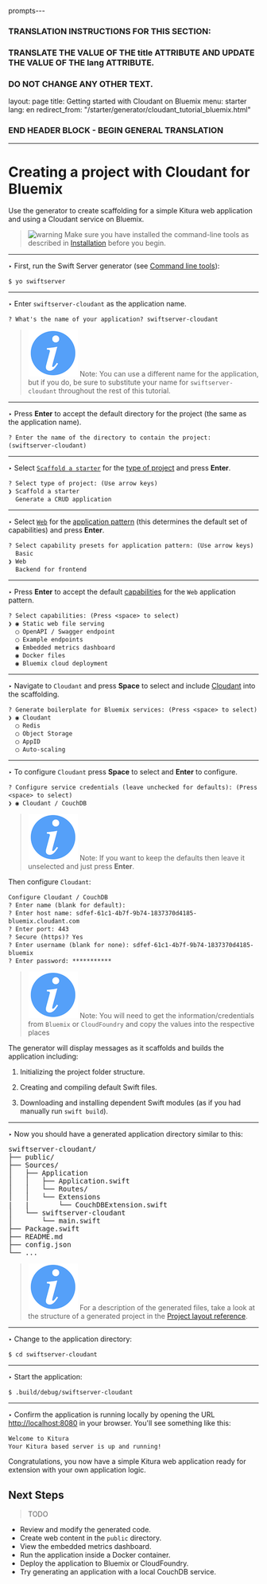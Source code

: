 prompts---
### TRANSLATION INSTRUCTIONS FOR THIS SECTION:
### TRANSLATE THE VALUE OF THE title ATTRIBUTE AND UPDATE THE VALUE OF THE lang ATTRIBUTE.
### DO NOT CHANGE ANY OTHER TEXT.
layout: page
title: Getting started with Cloudant on Bluemix
menu: starter
lang: en
redirect_from: "/starter/generator/cloudant_tutorial_bluemix.html"
### END HEADER BLOCK - BEGIN GENERAL TRANSLATION
---

<div class="titleBlock">
	<h1>Creating a project with Cloudant for Bluemix</h1>
	<p>Use the generator to create scaffolding for a simple Kitura web application and using a Cloudant service on Bluemix.	</p>
</div>

> ![warning] Make sure you have installed the command-line tools as described in
> [Installation](installation.html) before you begin.

---
<span class="arrow">&#8227;</span> First, run the Swift Server generator (see [Command line tools](command_line_tools.html)):

    $ yo swiftserver

---
<span class="arrow">&#8227;</span> Enter `swiftserver-cloudant` as the application name.

    ? What's the name of your application? swiftserver-cloudant

> ![info] Note: You can use a different name for the application, but if you do, be sure to substitute your name for `swiftserver-cloudant` throughout the rest of this tutorial.

---
<span class="arrow">&#8227;</span> Press **Enter** to accept the default directory for the project (the same as the application name).

    ? Enter the name of the directory to contain the project: (swiftserver-cloudant)

---
<span class="arrow">&#8227;</span> Select [`Scaffold a starter`](prompts.html#scaffold) for the [type of project](prompts.html#project-type) and press **Enter**.

    ? Select type of project: (Use arrow keys)
    ❯ Scaffold a starter
      Generate a CRUD application

---
<span class="arrow">&#8227;</span> Select [`Web`](prompts.html#web-pattern) for the [application pattern](prompts.html#application-pattern) (this determines the default set of capabilities) and press **Enter**.

    ? Select capability presets for application pattern: (Use arrow keys)
      Basic
    ❯ Web
      Backend for frontend

---
<span class="arrow">&#8227;</span> Press **Enter** to accept the default [capabilities](prompts.html#capabilities) for the `Web` application pattern.

    ? Select capabilities: (Press <space> to select)
    ❯ ◉ Static web file serving
      ◯ OpenAPI / Swagger endpoint
      ◯ Example endpoints
      ◉ Embedded metrics dashboard
      ◉ Docker files
      ◉ Bluemix cloud deployment

---
<span class="arrow">&#8227;</span> Navigate to `Cloudant` and press **Space** to select and include [Cloudant](https://console.ng.bluemix.net/docs/services/Cloudant/index.html#getting-started-with-cloudant) into the scaffolding.

    ? Generate boilerplate for Bluemix services: (Press <space> to select)
    ❯ ◉ Cloudant
      ◯ Redis
      ◯ Object Storage
      ◯ AppID
      ◯ Auto-scaling

---
<span class="arrow">&#8227;</span> To configure `Cloudant` press **Space** to select and **Enter** to configure.

    ? Configure service credentials (leave unchecked for defaults): (Press <space> to select)
    ❯ ◉ Cloudant / CouchDB

> ![info] Note: If you want to keep the defaults then leave it unselected and just press **Enter**.

Then configure `Cloudant`:

```
Configure Cloudant / CouchDB
? Enter name (blank for default):
? Enter host name: sdfef-61c1-4b7f-9b74-1837370d4185-bluemix.cloudant.com
? Enter port: 443
? Secure (https)? Yes
? Enter username (blank for none): sdfef-61c1-4b7f-9b74-1837370d4185-bluemix
? Enter password: ***********
```

> ![info] Note: You will need to get the information/credentials from `Bluemix` or `CloudFoundry` and copy the values into the respective places

The generator will display messages as it scaffolds and builds the application including:

1.  Initializing the project folder structure.

1.  Creating and compiling default Swift files.

1.  Downloading and installing dependent Swift modules (as if you had manually run `swift build`).

---
<span class="arrow">&#8227;</span> Now you should have a generated application directory similar to this:
<pre>
swiftserver-cloudant/
├── public/
├── Sources/
│   ├── Application
│   │   ├── Application.swift
│   │   └── Routes/
│   │   └── Extensions
|   |       └── CouchDBExtension.swift
│   └── swiftserver-cloudant
│       └── main.swift
├── Package.swift
├── README.md
├── config.json
└── ...
</pre>

> ![info] For a description of the generated files, take a look at the structure of a generated project in the [Project layout reference](project_layout_reference.html).

---
<span class="arrow">&#8227;</span> Change to the application directory:

    $ cd swiftserver-cloudant

---
<span class="arrow">&#8227;</span> Start the application:

    $ .build/debug/swiftserver-cloudant

---
<span class="arrow">&#8227;</span> Confirm the application is running locally by opening the URL
[http://localhost:8080](http://localhost:8080) in your browser. You'll see something like this:

    Welcome to Kitura
    Your Kitura based server is up and running!

Congratulations, you now have a simple Kitura web application ready for extension with your own application logic.

## Next Steps

> TODO

* Review and modify the generated code.
* Create web content in the `public` directory.
* View the embedded metrics dashboard.
* Run the application inside a Docker container.
* Deploy the application to Bluemix or CloudFoundry.
* Try generating an application with a local CouchDB service.

[info]: ../../../assets/info-blue.png
[tip]: ../../../assets/lightbulb-yellow.png
[warning]: ../../../assets/warning-red.png
